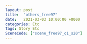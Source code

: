 ```yaml
---
layout: post
title:  "others_free97"
date:   2021-03-03 10:00:00 +0000
categories: Etc
Tags: Story Etc
SceneCode: ["scene_free97_q1_s20"]
---
```

